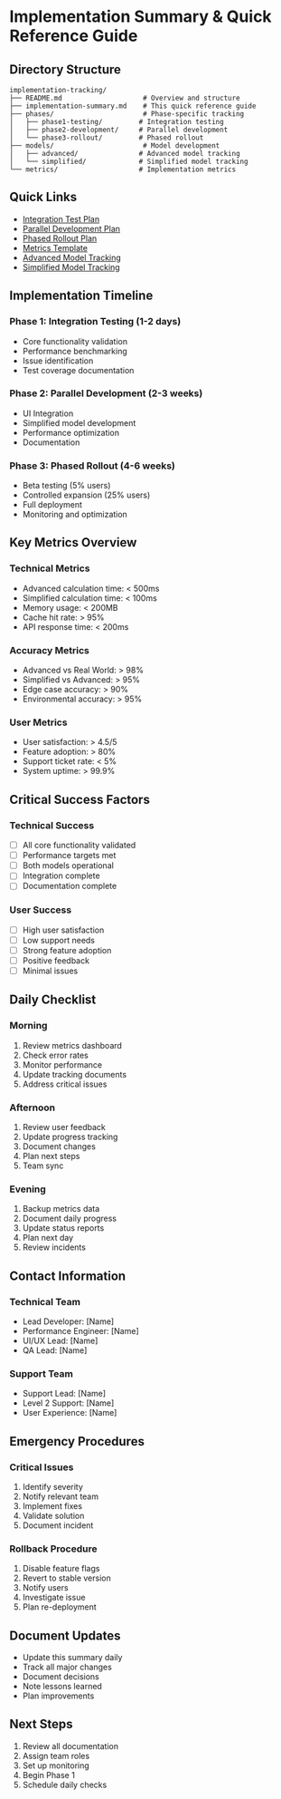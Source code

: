 # Implementation Summary & Quick Reference Guide

## Directory Structure
```
implementation-tracking/
├── README.md                    # Overview and structure
├── implementation-summary.md    # This quick reference guide
├── phases/                      # Phase-specific tracking
│   ├── phase1-testing/         # Integration testing
│   ├── phase2-development/     # Parallel development
│   └── phase3-rollout/         # Phased rollout
├── models/                      # Model development
│   ├── advanced/               # Advanced model tracking
│   └── simplified/             # Simplified model tracking
└── metrics/                    # Implementation metrics
```

## Quick Links
- [Integration Test Plan](./phases/phase1-testing/integration-test-plan.md)
- [Parallel Development Plan](./phases/phase2-development/parallel-development-plan.md)
- [Phased Rollout Plan](./phases/phase3-rollout/phased-rollout-plan.md)
- [Metrics Template](./metrics/metrics-tracking-template.md)
- [Advanced Model Tracking](./models/advanced/advanced-model-tracking.md)
- [Simplified Model Tracking](./models/simplified/simplified-model-tracking.md)

## Implementation Timeline

### Phase 1: Integration Testing (1-2 days)
- Core functionality validation
- Performance benchmarking
- Issue identification
- Test coverage documentation

### Phase 2: Parallel Development (2-3 weeks)
- UI Integration
- Simplified model development
- Performance optimization
- Documentation

### Phase 3: Phased Rollout (4-6 weeks)
- Beta testing (5% users)
- Controlled expansion (25% users)
- Full deployment
- Monitoring and optimization

## Key Metrics Overview

### Technical Metrics
- Advanced calculation time: < 500ms
- Simplified calculation time: < 100ms
- Memory usage: < 200MB
- Cache hit rate: > 95%
- API response time: < 200ms

### Accuracy Metrics
- Advanced vs Real World: > 98%
- Simplified vs Advanced: > 95%
- Edge case accuracy: > 90%
- Environmental accuracy: > 95%

### User Metrics
- User satisfaction: > 4.5/5
- Feature adoption: > 80%
- Support ticket rate: < 5%
- System uptime: > 99.9%

## Critical Success Factors

### Technical Success
- [ ] All core functionality validated
- [ ] Performance targets met
- [ ] Both models operational
- [ ] Integration complete
- [ ] Documentation complete

### User Success
- [ ] High user satisfaction
- [ ] Low support needs
- [ ] Strong feature adoption
- [ ] Positive feedback
- [ ] Minimal issues

## Daily Checklist

### Morning
1. Review metrics dashboard
2. Check error rates
3. Monitor performance
4. Update tracking documents
5. Address critical issues

### Afternoon
1. Review user feedback
2. Update progress tracking
3. Document changes
4. Plan next steps
5. Team sync

### Evening
1. Backup metrics data
2. Document daily progress
3. Update status reports
4. Plan next day
5. Review incidents

## Contact Information

### Technical Team
- Lead Developer: [Name]
- Performance Engineer: [Name]
- UI/UX Lead: [Name]
- QA Lead: [Name]

### Support Team
- Support Lead: [Name]
- Level 2 Support: [Name]
- User Experience: [Name]

## Emergency Procedures

### Critical Issues
1. Identify severity
2. Notify relevant team
3. Implement fixes
4. Validate solution
5. Document incident

### Rollback Procedure
1. Disable feature flags
2. Revert to stable version
3. Notify users
4. Investigate issue
5. Plan re-deployment

## Document Updates
- Update this summary daily
- Track all major changes
- Document decisions
- Note lessons learned
- Plan improvements

## Next Steps
1. Review all documentation
2. Assign team roles
3. Set up monitoring
4. Begin Phase 1
5. Schedule daily checks
